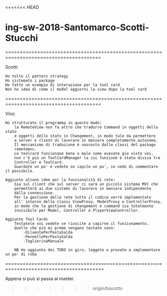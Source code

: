 <<<<<<< HEAD
# ing-sw-2018-Santomarco-Scotti-Stucchi

=======================================================================================

Scotti:

	Ho tolto il pattern strategy
	Ho sistemato i package
	Ho fatto un esempio di interazione per la tool card
	Non ho idea di come il model aggiorni la view dopo la tool card

=======================================================================================

Vinz:

	Ho strutturato il programma in questo modo: 
		la RemoteView non fa altro che tradurre Command in oggetti dello stato 
		e oggetti dello stato in Changement, in modo tale da permettere 
		a server e client di lavorare in maniera completamente autonoma. 
		Il meccanismo di traduzione è nascosto dalle classi del package 
		remotemvc.
		Le toolcard funzionano bene o male come avevate gia visto voi, 
		non c'è più un ToolCardManager la cui funzione è stata divisa tra 
		Controller e ToolCard.
		Guardate un po' e vedete se capite un po', io vedo di commentare il possibile.

	Aggiunte alcune idee per la funzionalità di rete:
		Sia sul client che sul server ci sarà un piccolo sistema MVC che 
		permetterà ai due sistemi di lavorare in maniera indipendente
		dalla connessione.
		Per la gestione della rete tutto il codice verrà implementato 
		all' interno delle classi ViewProxy, ModelProxy e ControllerProxy,
		in modo che la gestione di changement e command sia totalmente 
		invisibile per Model, Controller e PlayerViewController.

	Aggiunte Tool Cards
		Testatele voi vedete se riuscite a capirne il funzionamento.
		Quelle che più mi preme vengano testate sono:
			-DiluentePerPastaSalda
			-PennelloPerPastaSalda
			-TaglierinaManuale
		
		NB Ho aggiunto dei TODO in giro, leggete e provate a implementare un po' di roba
========================================================================================


Appena si può si passa al master.

>>>>>>> origin/biscotto
